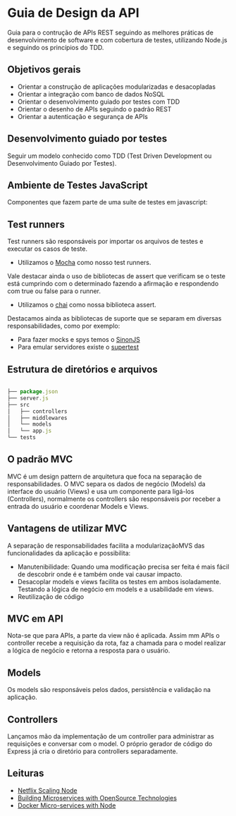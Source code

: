 # Guia de Design da API

Guia para o contrução de APIs REST seguindo as melhores práticas de desenvolvimento de software e com cobertura de testes, utilizando Node.js e seguindo os princípios do TDD.
## Objetivos gerais

+ Orientar a construção de aplicações modularizadas e desacopladas
+ Orientar a integração com banco de dados NoSQL
+ Orientar o desenvolvimento guiado por testes com TDD
+ Orientar o desenho de APIs seguindo o padrão REST
+ Orientar a autenticação e segurança de APIs

## Desenvolvimento guiado por testes

Seguir um modelo conhecido como TDD (Test Driven Development ou Desenvolvimento Guiado por Testes).

## Ambiente de Testes JavaScript

Componentes que fazem parte de uma suíte de testes em javascript:

## Test runners

Test runners são responsáveis por importar os arquivos de testes e executar os casos de teste.

+ Utilizamos o [Mocha](https://github.com/mochajs/mocha) como nosso test runners.

Vale destacar ainda o uso de bibliotecas de assert que verificam se o teste está cumprindo com o determinado fazendo a afirmação e
respondendo com true ou false para o runner.

+ Utilizamos o [chai](https://github.com/chaijs/chai) como nossa biblioteca assert.

Destacamos ainda as bibliotecas de suporte que se separam em diversas responsabilidades, como por exemplo:

+ Para fazer mocks e spys temos o [SinonJS](http://sinonjs.org/)
+ Para emular servidores existe o [supertest](https://github.com/visionmedia/supertest)

## Estrutura de diretórios e arquivos

```javascript

├── package.json
├── server.js
├── src
│   ├── controllers
│   ├── middlewares
│   └── models
│   └── app.js
└── tests
```

## O padrão MVC

MVC é um design pattern de arquitetura que foca na separação de responsabilidades. O MVC separa os dados de negócio (Models) da interface do usuário (Views) e usa um componente para ligá-los (Controllers), normalmente os controllers são responsáveis por receber a entrada do usuário e coordenar Models e Views.

## Vantagens de utilizar MVC

A separação de responsabilidades facilita a modularizaçãoMVS das funcionalidades da aplicação e possibilita:

+ Manutenibilidade: Quando uma modificação precisa ser feita é mais fácil de descobrir onde é e também onde vai causar impacto.
+ Desacoplar models e views facilita os testes em ambos isoladamente. Testando a lógica de negócio em models e a usabilidade em views.
+ Reutilização de código

## MVC em API

Nota-se que para APIs, a parte da view não é aplicada. Assim mm APIs o controller recebe a requisição da rota, faz a chamada para o model realizar a lógica de negócio e retorna a resposta para o usuário.
## Models

Os models são responsáveis pelos dados, persistência e validação na aplicação.

## Controllers

Lançamos mão da implementação de um controller para administrar as requisições e conversar com o model. O próprio gerador de código do Express
já cria o diretório para controllers separadamente.

## Leituras

+ [Netflix Scaling Node](https://medium.com/@nodejs/netflixandchill-how-netflix-scales-with-node-js-and-containers-cf63c0b92e57#.9bzn8wm4u)
+ [Building Microservices with OpenSource Technologies](http://www.developer.com/open/building-microservices-with-open-source-technologies.html)
+ [Docker Micro-services with Node](http://anandmanisankar.com/posts/docker-container-nginx-node-redis-example/)
